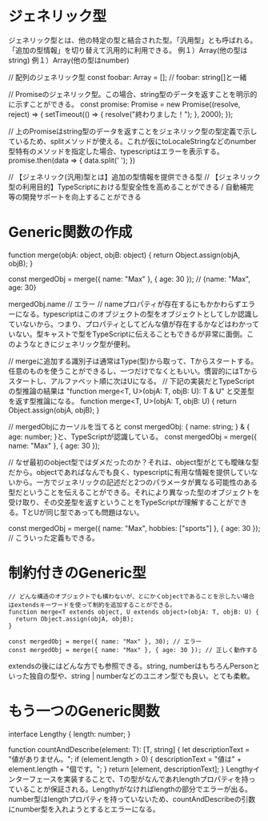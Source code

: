 # ジェネリック型
ジェネリック型とは、他の特定の型と結合された型。「汎用型」とも呼ばれる。「追加の型情報」を切り替えて汎用的に利用できる。
例１）Array<string>(他の型はstring)
例１）Array<number>(他の型はnumber)

// 配列のジェネリック型
const foobar: Array<string> = []; // foobar: string[]と一緒

// Promiseのジェネリック型。この場合、string型のデータを返すことを明示的に示すことができる。
const promise: Promise<string> = new Promise((resolve, reject) => {
  setTimeout(() => {
    resolve("終わりました！");
  }, 2000);
});

// 上のPromiseはstring型のデータを返すことをジェネリック型の型定義で示しているため、splitメソッドが使える。これが仮にtoLocaleStringなどのnumber型特有のメソッドを指定した場合、typescriptはエラーを表示する。
promise.then(data => {
  data.split(' ');
})

// 【ジェネリック(汎用)型とは】追加の型情報を提供できる型
// 【ジェネリック型の利用目的】TypeScriptにおける型安全性を高めることができる / 自動補完等の開発サポートを向上することができる



# Generic関数の作成
function merge(objA: object, objB: object) {
  return Object.assign(objA, objB);
}

const mergedObj = merge({ name: "Max" }, { age: 30 }); // {name: "Max", age: 30}

mergedObj.name // エラー
// nameプロパティが存在するにもかかわらずエラーになる。typescriptはこのオブジェクトの型をオブジェクトとしてしか認識していないから。つまり、プロパティとしてどんな値が存在するかなどはわかっていない。型キャストで型をTypeScriptに伝えることもできるが非常に面倒。このようなときにジェネリック型が便利。

// mergeに追加する識別子は通常はType(型)から取って、Tからスタートする。任意のものを使うことができるし、一つだけでなくともいい。慣習的にはTからスタートし、アルファベット順に次はUになる。
// 下記の実装だとTypeScriptの型推論の結果は "function merge<T, U>(objA: T, objB: U): T & U" と交差型を返す型推論になる。
function merge<T, U>(objA: T, objB: U) {
  return Object.assign(objA, objB);
}

// mergedObjにカーソルを当てると const mergedObj: { name: string; } & { age: number; }と、TypeScriptが認識している。
const mergedObj = merge({ name: "Max" }, { age: 30 });

// なぜ最初のobject型ではダメだったのか？それは、object型がとても曖昧な型だから。objectであればなんでも良く、typescriptに有用な情報を提供していないから。一方でジェネリックの記述だと2つのパラメータが異なる可能性のある型だということを伝えることができる。それにより異なった型のオブジェクトを受け取り、その交差型を返すということをTypeScriptが理解することができる。TとUが同じ型であっても問題はない。

const mergedObj = merge({ name: "Max", hobbies: ["sports"] }, { age: 30 }); // こういった定義もできる。



# 制約付きのGeneric型
```
// どんな構造のオブジェクトでも構わないが、とにかくobjectであることを示したい場合はextendsキーワードを使って制約を追加することができる。
function merge<T extends object, U extends object>(objA: T, objB: U) {
  return Object.assign(objA, objB);
}

const mergedObj = merge({ name: "Max" }, 30); // エラー
const mergedObj = merge({ name: "Max" }, { age: 30 }); // 正しく動作する
```

extendsの後にはどんな方でも参照できる。string, numberはもちろんPersonといった独自の型や、string | numberなどのユニオン型でも良い。とても柔軟。



# もう一つのGeneric関数
interface Lengthy {
  length: number;
}

function countAndDescribe<T extends Lengthy>(element: T): [T, string] {
  let descriptionText = "値がありません。";
  if (element.length > 0) {
    descriptionText = "値は" + element.length + "個です。";
  }
  return [element, descriptionText];
}
Lengthyインターフェースを実装することで、Tの型がなんであれlengthプロパティを持っていることが保証される。Lengthyがなければlengthの部分でエラーが出る。number型はlengthプロパティを持っていないため、countAndDescribeの引数にnumber型を入れようとするとエラーになる。